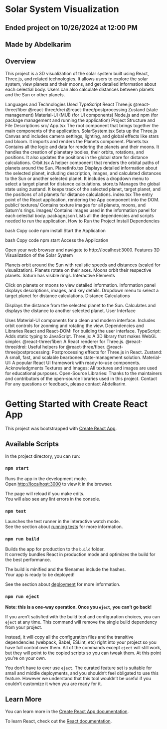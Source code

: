 # Solar System Visualization
## Ended project on 10/26/2024 at 12:00 PM

## Made by Abdelkarim

## Overview
This project is a 3D visualization of the solar system built using React, Three.js, and related technologies. It allows users to explore the solar system, view planets and their moons, and get detailed information about each celestial body. Users can also calculate distances between planets and the Sun or other planets.

Languages and Technologies Used
TypeScript
React
Three.js
@react-three/fiber
@react-three/drei
@react-three/postprocessing
Zustand (state management)
Material-UI (MUI) (for UI components)
Node.js and npm (for package management and running the application)
Project Structure and File Descriptions
src/
App.tsx
The root component that brings together the main components of the application.
SolarSystem.tsx
Sets up the Three.js Canvas and includes camera settings, lighting, and global effects like stars and bloom. It imports and renders the Planets component.
Planets.tsx
Contains all the logic and data for rendering the planets and their moons. It handles the creation of planetary bodies, their orbits, rotations, and positions. It also updates the positions in the global store for distance calculations.
Orbit.tsx
A helper component that renders the orbital paths of planets around the Sun.
PlanetInfo.tsx
Displays detailed information about the selected planet, including description, images, and calculated distances to the Sun or another selected planet. It includes a dropdown menu to select a target planet for distance calculations.
store.ts
Manages the global state using zustand. It keeps track of the selected planet, target planet, and the positions of all planets for distance calculations.
index.tsx
The entry point of the React application, rendering the App component into the DOM.
public/
textures/
Contains texture images for all planets, moons, and Saturn's rings.
images/
Contains images used in the information panel for each celestial body.
package.json
Lists all the dependencies and scripts needed to run the application.
How to Run the Project
Install Dependencies

bash
Copy code
npm install
Start the Application

bash
Copy code
npm start
Access the Application

Open your web browser and navigate to http://localhost:3000.
Features
3D Visualization of the Solar System

Planets orbit around the Sun with realistic speeds and distances (scaled for visualization).
Planets rotate on their axes.
Moons orbit their respective planets.
Saturn has visible rings.
Interactive Elements

Click on planets or moons to view detailed information.
Information panel displays descriptions, images, and key details.
Dropdown menu to select a target planet for distance calculations.
Distance Calculations

Displays the distance from the selected planet to the Sun.
Calculates and displays the distance to another selected planet.
User Interface

Uses Material-UI components for a clean and modern interface.
Includes orbit controls for zooming and rotating the view.
Dependencies and Libraries
React and React-DOM: For building the user interface.
TypeScript: Adds static typing to JavaScript.
Three.js: A 3D library that makes WebGL simpler.
@react-three/fiber: A React renderer for Three.js.
@react-three/drei: Useful helpers for @react-three/fiber.
@react-three/postprocessing: Postprocessing effects for Three.js in React.
Zustand: A small, fast, and scalable bearbones state-management solution.
Material-UI: A popular React UI framework with ready-to-use components.
Acknowledgments
Textures and Images: All textures and images are used for educational purposes.
Open-Source Libraries: Thanks to the maintainers and contributors of the open-source libraries used in this project.
Contact
For any questions or feedback, please contact Abdelkarim.



# Getting Started with Create React App

This project was bootstrapped with [Create React App](https://github.com/facebook/create-react-app).

## Available Scripts

In the project directory, you can run:

### `npm start`

Runs the app in the development mode.\
Open [http://localhost:3000](http://localhost:3000) to view it in the browser.

The page will reload if you make edits.\
You will also see any lint errors in the console.

### `npm test`

Launches the test runner in the interactive watch mode.\
See the section about [running tests](https://facebook.github.io/create-react-app/docs/running-tests) for more information.

### `npm run build`

Builds the app for production to the `build` folder.\
It correctly bundles React in production mode and optimizes the build for the best performance.

The build is minified and the filenames include the hashes.\
Your app is ready to be deployed!

See the section about [deployment](https://facebook.github.io/create-react-app/docs/deployment) for more information.

### `npm run eject`

**Note: this is a one-way operation. Once you `eject`, you can’t go back!**

If you aren’t satisfied with the build tool and configuration choices, you can `eject` at any time. This command will remove the single build dependency from your project.

Instead, it will copy all the configuration files and the transitive dependencies (webpack, Babel, ESLint, etc) right into your project so you have full control over them. All of the commands except `eject` will still work, but they will point to the copied scripts so you can tweak them. At this point you’re on your own.

You don’t have to ever use `eject`. The curated feature set is suitable for small and middle deployments, and you shouldn’t feel obligated to use this feature. However we understand that this tool wouldn’t be useful if you couldn’t customize it when you are ready for it.

## Learn More

You can learn more in the [Create React App documentation](https://facebook.github.io/create-react-app/docs/getting-started).

To learn React, check out the [React documentation](https://reactjs.org/).

